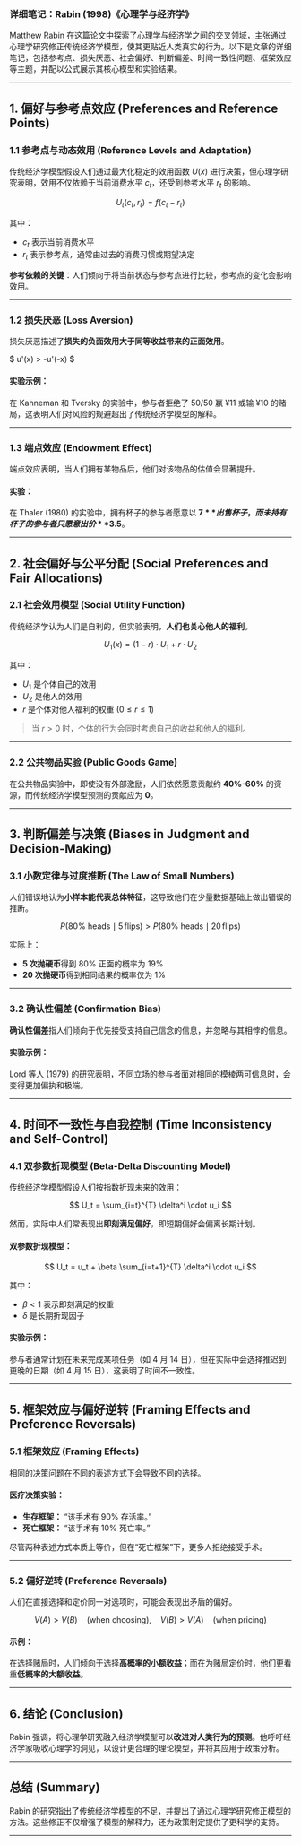 ### **详细笔记：Rabin (1998)《心理学与经济学》**  

Matthew Rabin 在这篇论文中探索了心理学与经济学之间的交叉领域，主张通过心理学研究修正传统经济学模型，使其更贴近人类真实的行为。以下是文章的详细笔记，包括参考点、损失厌恶、社会偏好、判断偏差、时间一致性问题、框架效应等主题，并配以公式展示其核心模型和实验结果。

---

## **1. 偏好与参考点效应 (Preferences and Reference Points)**  

### **1.1 参考点与动态效用 (Reference Levels and Adaptation)**  

传统经济学模型假设人们通过最大化稳定的效用函数 $U(x)$ 进行决策，但心理学研究表明，效用不仅依赖于当前消费水平 $c_t$，还受到参考水平 $r_t$ 的影响。  

$$
U_t(c_t, r_t) = f(c_t - r_t)
$$

其中：  
- $c_t$ 表示当前消费水平  
- $r_t$ 表示参考点，通常由过去的消费习惯或期望决定  

**参考依赖的关键**：人们倾向于将当前状态与参考点进行比较，参考点的变化会影响效用。

---

### **1.2 损失厌恶 (Loss Aversion)**  

损失厌恶描述了**损失的负面效用大于同等收益带来的正面效用**。  

$
u'(x) > -u'(-x)
$  

#### **实验示例：**  
在 Kahneman 和 Tversky 的实验中，参与者拒绝了 50/50 赢 ¥11 或输 ¥10 的赌局，这表明人们对风险的规避超出了传统经济学模型的解释。

---

### **1.3 端点效应 (Endowment Effect)**  

端点效应表明，当人们拥有某物品后，他们对该物品的估值会显著提升。

#### **实验：**  
在 Thaler (1980) 的实验中，拥有杯子的参与者愿意以 **$7** 出售杯子，而未持有杯子的参与者只愿意出价 **$3.5**。

---

## **2. 社会偏好与公平分配 (Social Preferences and Fair Allocations)**  

### **2.1 社会效用模型 (Social Utility Function)**  

传统经济学认为人们是自利的，但实验表明，**人们也关心他人的福利**。  

$$
U_1(x) = (1 - r) \cdot U_1 + r \cdot U_2
$$

其中：  
- $U_1$ 是个体自己的效用  
- $U_2$ 是他人的效用  
- $r$ 是个体对他人福利的权重 $(0 \leq r \leq 1)$  

> 当 $r > 0$ 时，个体的行为会同时考虑自己的收益和他人的福利。

---

### **2.2 公共物品实验 (Public Goods Game)**  

在公共物品实验中，即使没有外部激励，人们依然愿意贡献约 **40%-60%** 的资源，而传统经济学模型预测的贡献应为 **0**。

---

## **3. 判断偏差与决策 (Biases in Judgment and Decision-Making)**  

### **3.1 小数定律与过度推断 (The Law of Small Numbers)**  

人们错误地认为**小样本能代表总体特征**，这导致他们在少量数据基础上做出错误的推断。

$$
P(\text{80% heads} \mid 5 \, \text{flips}) > P(\text{80% heads} \mid 20 \, \text{flips})
$$

实际上：  
- **5 次抛硬币**得到 80% 正面的概率为 19%  
- **20 次抛硬币**得到相同结果的概率仅为 1%

---

### **3.2 确认性偏差 (Confirmation Bias)**  

**确认性偏差**指人们倾向于优先接受支持自己信念的信息，并忽略与其相悖的信息。

#### **实验示例：**  
Lord 等人 (1979) 的研究表明，不同立场的参与者面对相同的模棱两可信息时，会变得更加偏执和极端。

---

## **4. 时间不一致性与自我控制 (Time Inconsistency and Self-Control)**  

### **4.1 双参数折现模型 (Beta-Delta Discounting Model)**  

传统经济学模型假设人们按指数折现未来的效用：  

$$
U_t = \sum_{i=t}^{T} \delta^i \cdot u_i
$$

然而，实际中人们常表现出**即刻满足偏好**，即短期偏好会偏离长期计划。

#### **双参数折现模型：**
$$
U_t = u_t + \beta \sum_{i=t+1}^{T} \delta^i \cdot u_i
$$

其中：  
- $\beta < 1$ 表示即刻满足的权重  
- $\delta$ 是长期折现因子  

#### **实验示例：**  
参与者通常计划在未来完成某项任务（如 4 月 14 日），但在实际中会选择推迟到更晚的日期（如 4 月 15 日），这表明了时间不一致性。

---

## **5. 框架效应与偏好逆转 (Framing Effects and Preference Reversals)**  

### **5.1 框架效应 (Framing Effects)**  

相同的决策问题在不同的表述方式下会导致不同的选择。  

#### **医疗决策实验：**  
- **生存框架：** “该手术有 90% 存活率。”  
- **死亡框架：** “该手术有 10% 死亡率。”  

尽管两种表述方式本质上等价，但在“死亡框架”下，更多人拒绝接受手术。

---

### **5.2 偏好逆转 (Preference Reversals)**  

人们在直接选择和定价同一对选项时，可能会表现出矛盾的偏好。  

$$
V(A) > V(B) \quad (\text{when choosing}), \quad V(B) > V(A) \quad (\text{when pricing})
$$

#### **示例：**  
在选择赌局时，人们倾向于选择**高概率的小额收益**；而在为赌局定价时，他们更看重**低概率的大额收益**。

---

## **6. 结论 (Conclusion)**  

Rabin 强调，将心理学研究融入经济学模型可以**改进对人类行为的预测**。他呼吁经济学家吸收心理学的洞见，以设计更合理的理论模型，并将其应用于政策分析。

---

## **总结 (Summary)**  

Rabin 的研究指出了传统经济学模型的不足，并提出了通过心理学研究修正模型的方法。这些修正不仅增强了模型的解释力，还为政策制定提供了更科学的支持。

---

